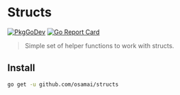 # Structs

[![PkgGoDev](https://pkg.go.dev/badge/github.com/osamai/structs)](https://pkg.go.dev/github.com/osamai/structs)
[![Go Report Card](https://goreportcard.com/badge/github.com/osamai/structs)](https://goreportcard.com/report/github.com/osamai/structs)

> Simple set of helper functions to work with structs.

## Install

```sh
go get -u github.com/osamai/structs
```
